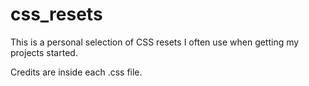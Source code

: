 # css_resets

This is a personal selection of CSS resets I often use when getting my projects
started.

Credits are inside each .css file.
